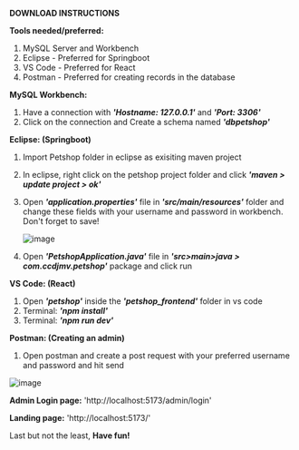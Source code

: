 **DOWNLOAD INSTRUCTIONS**

**Tools needed/preferred:**
1. MySQL Server and Workbench
2. Eclipse - Preferred for Springboot
3. VS Code - Preferred for React
4. Postman - Preferred for creating records in the database

**MySQL Workbench:**
1. Have a connection with _**'Hostname: 127.0.0.1'**_ and _**'Port: 3306'**_
2. Click on the connection and Create a schema named _**'dbpetshop'**_

**Eclipse: (Springboot)**
1. Import Petshop folder in eclipse as exisiting maven project
2. In eclipse, right click on the petshop project folder and click _**'maven > update project > ok'**_
3. Open _**'application.properties'**_ file in _**'src/main/resources'**_ folder and change these fields with your username and password in workbench. Don't forget to save!

   ![image](https://github.com/user-attachments/assets/ae1f64bd-61ea-4307-ba03-0a962c973eac)

5. Open _**'PetshopApplication.java'**_ file  in _**'src>main>java > com.ccdjmv.petshop'**_ package and click run

**VS Code: (React)**
1. Open _**'petshop'**_ inside the _**'petshop_frontend'**_ folder in vs code
2. Terminal: _**'npm install'**_
3. Terminal: _**'npm run dev'**_

**Postman: (Creating an admin)**
1. Open postman and create a post request with your preferred username and password and hit send

  ![image](https://github.com/user-attachments/assets/219e4aa6-5e00-4539-b147-33a5cadd9e96)

**Admin Login page:** 'http://localhost:5173/admin/login'

**Landing page:** 'http://localhost:5173/'

Last but not the least, **Have fun!**
